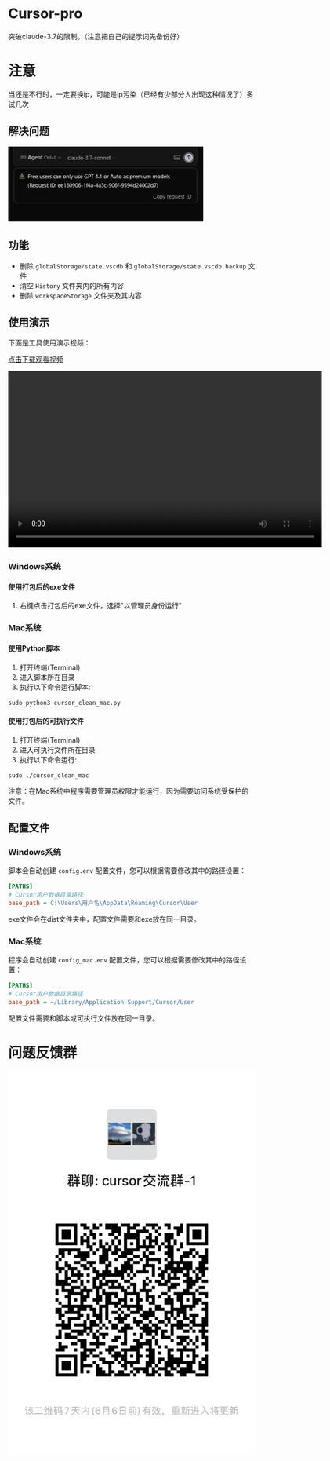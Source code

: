 # Cursor-pro

突破claude-3.7的限制。（注意把自己的提示词先备份好）
# 注意
当还是不行时，一定要换ip，可能是ip污染（已经有少部分人出现这种情况了）多试几次

## 解决问题
![问题实例](ee959738cc1fe045a8e741b906a100fb.png)
## 功能

* 删除 `globalStorage/state.vscdb` 和 `globalStorage/state.vscdb.backup` 文件
* 清空 `History` 文件夹内的所有内容
* 删除 `workspaceStorage` 文件夹及其内容

## 使用演示

下面是工具使用演示视频：

[点击下载观看视频](20250530_005756.mp4)

<video width="640" height="360" controls>
  <source src="20250530_005756.mp4" type="video/mp4">
  您的浏览器不支持视频标签
</video>


### Windows系统

#### 使用打包后的exe文件

1. 右键点击打包后的exe文件，选择"以管理员身份运行"

### Mac系统

#### 使用Python脚本

1. 打开终端(Terminal)
2. 进入脚本所在目录
3. 执行以下命令运行脚本:
```
sudo python3 cursor_clean_mac.py
```

#### 使用打包后的可执行文件

1. 打开终端(Terminal)
2. 进入可执行文件所在目录
3. 执行以下命令运行:
```
sudo ./cursor_clean_mac
```

注意：在Mac系统中程序需要管理员权限才能运行，因为需要访问系统受保护的文件。

## 配置文件

### Windows系统

脚本会自动创建 `config.env` 配置文件，您可以根据需要修改其中的路径设置：

```ini
[PATHS]
# Cursor用户数据目录路径
base_path = C:\Users\用户名\AppData\Roaming\Cursor\User
```
exe文件会在dist文件夹中，配置文件需要和exe放在同一目录。

### Mac系统

程序会自动创建 `config_mac.env` 配置文件，您可以根据需要修改其中的路径设置：

```ini
[PATHS]
# Cursor用户数据目录路径
base_path = ~/Library/Application Support/Cursor/User
```

配置文件需要和脚本或可执行文件放在同一目录。

# 问题反馈群

![Cursor交流群](fd3a08632bd448023e0484e7260615cb.jpg)